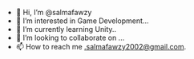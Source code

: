 - 👋 Hi, I’m @salmafawzy
- 👀 I’m interested in Game Development...
- 🌱 I’m currently learning Unity..
- 💞️ I’m looking to collaborate on ...
- 📫 How to reach me .salmafawzy2002@gmail.com.

<!---
salmafawzy/salmafawzy is a ✨ special ✨ repository because its `README.md` (this file) appears on your GitHub profile.
You can click the Preview link to take a look at your changes.
--->
